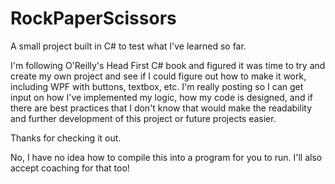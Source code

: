 # RockPaperScissors
A small project built in C# to test what I've learned so far.

I'm following O'Reilly's Head First C# book and figured it was time to try and create my own project and see if I could figure out how to make it work, including WPF with buttons, textbox, etc. I'm really posting so I can get input on how I've implemented my logic, how my code is designed, and if there are best practices that I don't know that would make the readability and further development of this project or future projects easier.

Thanks for checking it out.

No, I have no idea how to compile this into a program for you to run. I'll also accept coaching for that too!
